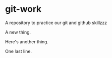 # git-work
A repository to practice our git and github skillzzz

A new thing.

Here's another thing.

One last line.
